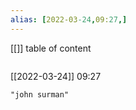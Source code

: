 ```yaml
---
alias: [2022-03-24,09:27,]
---
```

[[]]
table of content
```toc
```

[[2022-03-24]] 09:27

```query
"john surman"
```